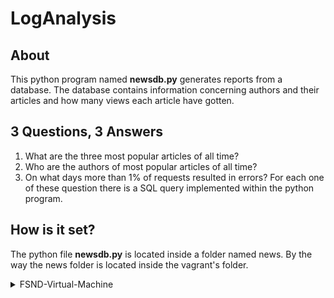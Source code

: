 # LogAnalysis
## About
This python program named **newsdb.py** generates reports from a database.
The database contains information concerning authors and their articles 
and how many views each article have gotten.
## 3 Questions, 3 Answers
1. What are the three most popular articles of all time?
2. Who are the authors of most popular articles of all time?
3. On what days more than 1% of requests resulted in errors?
For each one of these question there is a SQL query implemented within the python program.
## How is it set?
The python file **newsdb.py** is located inside a folder named news.
By the way the news folder is located inside the vagrant's folder.
   <details>
      <summary>FSND-Virtual-Machine</summary>
           <details>
           <summary>vagrant</summary>
              <p>.vagrant</p>
       <details>
           <summary>news</summary>
           <p>newsdb.py</p>
        </details>                   
            <p>forum</p>
            </details>            
    </details>

  
